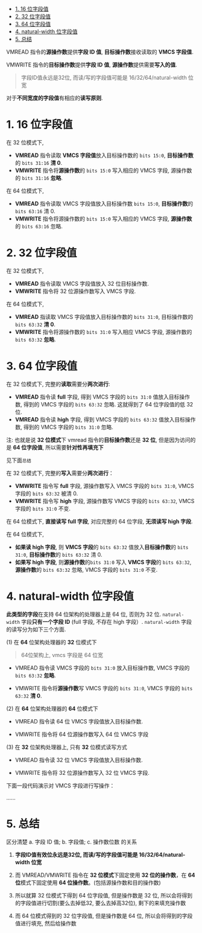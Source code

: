 <!-- @import "[TOC]" {cmd="toc" depthFrom=1 depthTo=6 orderedList=false} -->

<!-- code_chunk_output -->

- [1. 16 位字段值](#1-16-位字段值)
- [2. 32 位字段值](#2-32-位字段值)
- [3. 64 位字段值](#3-64-位字段值)
- [4. natural-width 位字段值](#4-natural-width-位字段值)
- [5. 总结](#5-总结)

<!-- /code_chunk_output -->

VMREAD 指令的**源操作数**提供**字段 ID 值**, **目标操作数**接收读取的 **VMCS 字段值**.

VMWRITE 指令的**目标操作数**提供**字段 ID 值**, **源操作数**提供需要**写入的值**.

> 字段ID值永远是32位, 而读/写的字段值可能是 16/32/64/natural-width 位宽

对于**不同宽度的字段值**有相应的**读写原则**.

# 1. 16 位字段值

在 32 位模式下, 

* **VMREAD** 指令读取 **VMCS 字段值**放入目标操作数的 `bits 15:0`, **目标操作数**的 `bits 31:16` **清 0**.
* **VMWRITE** 指令将**源操作数**的 `bits 15:0` 写入相应的 VMCS 字段, 源操作数的 `bits 31:16` **忽略**.

在 64 位模式下, 

* **VMREAD** 指令读取 VMCS 字段值放入目标操作数 `bits 15:0`, **目标操作数**的 `bits 63:16` 清 0.
* **VMWRITE** 指令将源操作数的 `bits 15:0` 写入相应的 VMCS 字段, **源操作数**的 `bits 63:16` 忽略.

# 2. 32 位字段值

在 32 位模式下, 

* **VMREAD** 指令读取 VMCS 字段值放入 32 位目标操作数.
* **VMWRITE** 指令将 32 位源操作数写入 VMCS 字段. 

在 64 位模式下, 
* **VMREAD** 指读取 VMCS 字段值放入目标操作数的 `bits 31:0`, 目标操作数的 `bits 63:32` **清 0**. 
* **VMWRITE** 指令将源操作数的 `bits 31:0` 写入相应 VMCS 字段, 源操作数的 `bits 63:32` **忽略**. 

# 3. 64 位字段值

在 32 位模式下, 完整的**读取**需要分**两次进行**: 

* **VMREAD** 指令读 **full** 字段, 得到 VMCS 字段的 `bits 31:0` 值放入目标操作数, 得到的 VMCS 字段的 `bits 63:32` 忽略. 这就得到了 64 位字段值的低 32 位.
* **VMREAD** 指令读 **high** 字段, 得到 VMCS 字段的 `bits 63:32` 值放入目标操作数, 得到的 VMCS 字段的 `bits 31:0` 忽略. 

注: 也就是说 **32 位模式**下 vmread 指令的**目标操作数**还是 **32 位**, 但是因为访问的是 **64 位字段值**, 所以需要**针对性再填充下**

见下面`总结`

在 32 位模式下, 完整的**写入**需要分**两次进行**：

* **VMWRITE** 指令写 **full** 字段, 源操作数写入 VMCS 字段的 `bits 31:0`, VMCS 字段的 `bits 63:32` 被清 0. 
* **VMWRITE** 指令写 **high** 字段, 源操作数写 VMCS 字段的 `bits 63:32`, VMCS 字段的 `bits 31:0` 不变. 

在 64 位模式下, **直接读写 full 字段**, 对应完整的 64 位字段, **无须读写 high 字段**. 

在 64 位模式下, 
* **如果读 high 字段**, 则 **VMCS 字段**的 `bits 63:32` 值放入**目标操作数**的 `bits 31:0`, **目标操作数**的 `bits 63:32` 清 0. 
* **如果写 high 字段**, 则**源操作数**的`bits 31:0` 写入 **VMCS 字段**的 `bits 63:32`, **源操作数**的 `bits 63:32` 忽略, VMCS 字段的 `bits 31:0` 不变. 

# 4. natural-width 位字段值

**此类型的字段**在支持 64 位架构的处理器上是 64 位, 否则为 32 位. `natural-width` 字段**只有一个字段 ID** (full 字段, 不存在 high 字段）. `natural-width` 字段的读写分为如下三个方面. 

(1) 在 **64** 位架构处理器的 **32** 位模式下

> 64位架构上, vmcs 字段是 64 位宽

* VMREAD 指令读 VMCS 字段的 `bits 31:0` 放入目标操作数, VMCS 字段的 `bits 63:32` **忽略**. 

* VMWRITE 指令将**源操作数**写 VMCS 字段的 `bits 31:0`, VMCS 字段的 `bits 63:32` **清 0**. 

(2) 在 **64** 位架构处理器的 **64** 位模式下

* VMREAD 指令读 64 位 VMCS 字段值放入目标操作数. 

* VMWRITE 指令将 64 位源操作数写入 64 位 VMCS 字段

(3) 在 **32** 位架构处理器上, 只有 **32** 位模式读写方式

* VMREAD 指令读 32 位 VMCS 字段值放入目标操作数. 

* VMWRITE 指令将 32 位源操作数写入 32 位 VMCS 字段. 

下面一段代码演示对 VMCS 字段进行写操作：

......

# 5. 总结

区分清楚 a. 字段 ID 值; b. 字段值; c. 操作数位数 的关系

1. **字段ID值有效位永远是32位, 而读/写的字段值可能是 16/32/64/natural-width 位宽**

2. 而 VMREAD/VMWRITE 指令在 **32 位模式**下固定使用 **32 位的操作数**，在 **64 位**模式下固定使用 **64 位操作数**。(包括源操作数和目的操作数)

3. 所以就算 32 位模式下得到 64 位字段值, 但是操作数是 32 位, 所以会将得到的字段值进行切割(要么去掉低32, 要么去掉高32位), 剩下的来填充操作数

4. 而 64 位模式得到的 32 位字段值, 但是操作数是 64 位, 所以会将得到的字段值进行填充, 然后给操作数